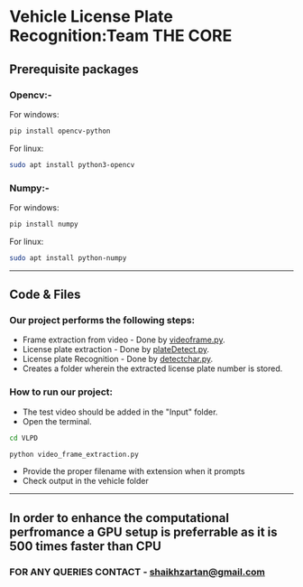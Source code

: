 # Vehicle License Plate Recognition:Team THE CORE

## Prerequisite packages
### Opencv:-

For windows:
```sh
pip install opencv-python
```
For linux:
```sh
sudo apt install python3-opencv
```
### Numpy:-

For windows:
```sh
pip install numpy
```
For linux:
```sh
sudo apt install python-numpy
```
---
## Code & Files

### Our project performs the following steps:
* Frame extraction from video - Done by [videoframe.py](videoframe.py).
* License plate extraction - Done by [plateDetect.py](plateDetect.py).
* License plate Recognition - Done by [detectchar.py](detectchar.py).
* Creates a folder wherein the extracted license plate number is stored.

### How to run our project:
* The test video should be added in the "Input" folder.
* Open the terminal.
```sh
cd VLPD
```
```python
python video_frame_extraction.py
```
* Provide the proper filename with extension when it prompts
* Check output in the vehicle folder
---
## In order to enhance the computational perfromance a GPU setup is preferrable as it is 500 times faster than CPU

### FOR ANY QUERIES CONTACT - shaikhzartan@gmail.com
